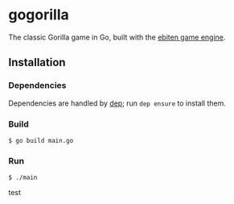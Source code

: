# gogorilla
The classic Gorilla game in Go, built with the [ebiten game engine](https://ebiten.org/).

## Installation

### Dependencies

Dependencies are handled by [dep](https://golang.github.io/dep/); run `dep ensure` to install them. 

### Build

```$ go build main.go```

### Run

```$ ./main```



test

